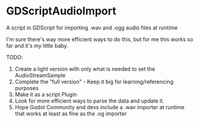 # GDScriptAudioImport
A script in GDScript for importing .wav and .ogg audio files at runtime

I'm sure there's way more efficient ways to do this, but for me this works so far and it's my little baby.

TODO:
1. Create a light version with only what is needed to set the AudioStreamSample
2. Complete the "full version" - Keep it big for learning/referencing purposes
3. Make it as a script Plugin
4. Look for more efficient ways to parse the data and update it.
5. Hope Godot Community and devs include a .wav importer at runtime that works at least as fine as the .og importer
